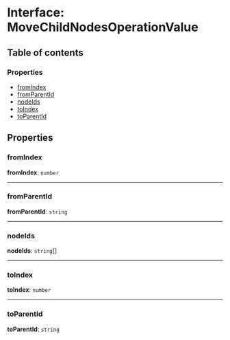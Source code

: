 # Interface: MoveChildNodesOperationValue

## Table of contents

### Properties

* [fromIndex](/en/auto-docs/free-layout-editor/interfaces/MoveChildNodesOperationValue.md#fromindex)
* [fromParentId](/en/auto-docs/free-layout-editor/interfaces/MoveChildNodesOperationValue.md#fromparentid)
* [nodeIds](/en/auto-docs/free-layout-editor/interfaces/MoveChildNodesOperationValue.md#nodeids)
* [toIndex](/en/auto-docs/free-layout-editor/interfaces/MoveChildNodesOperationValue.md#toindex)
* [toParentId](/en/auto-docs/free-layout-editor/interfaces/MoveChildNodesOperationValue.md#toparentid)

## Properties

### fromIndex

**fromIndex**: `number`

***

### fromParentId

**fromParentId**: `string`

***

### nodeIds

**nodeIds**: `string`\[]

***

### toIndex

**toIndex**: `number`

***

### toParentId

**toParentId**: `string`
